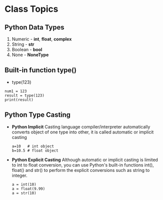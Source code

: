 # Class Topics

## Python Data Types
1. Numeric - **int**, **float**, **complex**
2. String - **str**
3. Boolean - **bool**
4. None - **NoneType**

## Built-in function type()
- type(123)
```
num1 = 123
result = type(123) 
print(result)
```

## Python Type Casting

- **Python Implicit** Casting
  language compiler/interpreter automatically converts object of one type into other, it is called automatic or implicit casting
  ``` 
  a=10   # int object 
  b=10.5 # float object
  ```

- **Python Explicit Casting**
Although automatic or implicit casting is limited to int to float conversion, you can use Python's built-in functions int(), float() and str() to perform the explicit conversions such as string to integer.
    ```
    a = int(10)
    a = float(9.99)
    a = str(10)
    ```


